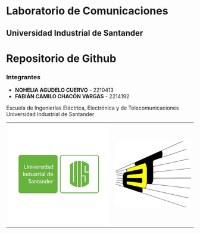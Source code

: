 # Laboratorio de Comunicaciones

## Universidad Industrial de Santander
# Repositorio de Github
### Integrantes

- **NOHELIA AGUDELO CUERVO** - 2210413
- **FABIÁN CAMILO CHACÓN VARGAS** - 2214192
  
Escuela de Ingenierías Eléctrica, Electrónica y de Telecomunicaciones  
Universidad Industrial de Santander





<table>
<tr>
<td align="center">
  <img src="./Equipos_de_laboratorio/Logo-uis.png" width="400"><br><strong></strong>
</td>
<td align="center">
  <img src="./practica2/logo-E3T.png" width="300"><br><strong> </strong>
</td>
</tr>
</table>